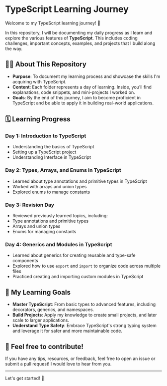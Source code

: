 # TypeScript Learning Journey

Welcome to my TypeScript learning journey! 🚀

In this repository, I will be documenting my daily progress as I learn and explore the various features of **TypeScript**. This includes coding challenges, important concepts, examples, and projects that I build along the way.

## 🧑‍💻 About This Repository

- **Purpose**: To document my learning process and showcase the skills I'm acquiring with TypeScript.
- **Content**: Each folder represents a day of learning. Inside, you’ll find explanations, code snippets, and mini-projects I worked on.
- **Goals**: By the end of this journey, I aim to become proficient in TypeScript and be able to apply it in building real-world applications.

## 🗓️ Learning Progress

### Day 1: Introduction to TypeScript
- Understanding the basics of TypeScript
- Setting up a TypeScript project
- Understanding Interface in TypeScript
  
### Day 2: Types, Arrays, and Enums in TypeScript
- Learned about type annotations and primitive types in TypeScript  
- Worked with arrays and union types  
- Explored enums to manage constants

### Day 3: Revision Day  
- Reviewed previously learned topics, including:  
- Type annotations and primitive types  
- Arrays and union types  
- Enums for managing constants 
    
### Day 4: Generics and Modules in TypeScript
- Learned about generics for creating reusable and type-safe components  
- Explored how to use `export` and `import` to organize code across multiple files  
- Practiced creating and importing custom modules in TypeScript  


## 🚀 My Learning Goals

- **Master TypeScript**: From basic types to advanced features, including decorators, generics, and namespaces.
- **Build Projects**: Apply my knowledge to create small projects, and later scale to larger applications.
- **Understand Type Safety**: Embrace TypeScript's strong typing system and leverage it for safer and more maintainable code.

## 💬 Feel free to contribute!

If you have any tips, resources, or feedback, feel free to open an issue or submit a pull request! I would love to hear from you.

---

Let's get started! 🚀
